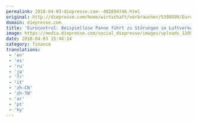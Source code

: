 ```yaml
---
permalink: 2018-04-03-diepresse.com--482894746.html
original: http://diepresse.com/home/wirtschaft/verbraucher/5399599/Eurocontrol_Beispiellose-Panne-fuehrt-zu-Stoerungen-im-Luftverkehr?from=rss
domain: diepresse.com
title: 'Eurocontrol: Beispiellose Panne führt zu Störungen im Luftverkehr'
image: https://media.diepresse.com/social_diepresse/images/uploads_1200/4/2/f/5399599/A96FB369-3585-4D7C-8EA1-362081B325AE_v0_h.jpg
date: 2018-04-03 15:44:14
category: finance
translations: 
 - 'en'
 - 'es'
 - 'ru'
 - 'ja'
 - 'fr'
 - 'it'
 - 'zh-CN'
 - 'zh-TW'
 - 'ar'
 - 'pt'
 - 'hy'
---
```


